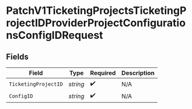 # PatchV1TicketingProjectsTicketingProjectIDProviderProjectConfigurationsConfigIDRequest


## Fields

| Field                | Type                 | Required             | Description          |
| -------------------- | -------------------- | -------------------- | -------------------- |
| `TicketingProjectID` | *string*             | :heavy_check_mark:   | N/A                  |
| `ConfigID`           | *string*             | :heavy_check_mark:   | N/A                  |